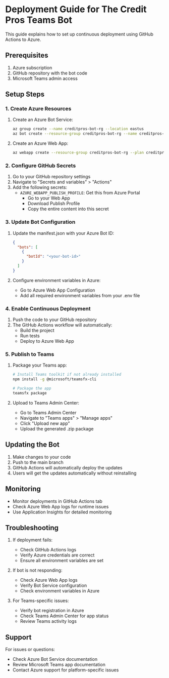 # Deployment Guide for The Credit Pros Teams Bot

This guide explains how to set up continuous deployment using GitHub Actions to Azure.

## Prerequisites

1. Azure subscription
2. GitHub repository with the bot code
3. Microsoft Teams admin access

## Setup Steps

### 1. Create Azure Resources

1. Create an Azure Bot Service:
   ```bash
   az group create --name creditpros-bot-rg --location eastus
   az bot create --resource-group creditpros-bot-rg --name creditpros-teams-bot --kind webapp --sku F0 --microsoft-app-id <your-bot-id>
   ```

2. Create an Azure Web App:
   ```bash
   az webapp create --resource-group creditpros-bot-rg --plan creditpros-bot-plan --name creditpros-teams-bot --runtime "node|18-lts"
   ```

### 2. Configure GitHub Secrets

1. Go to your GitHub repository settings
2. Navigate to "Secrets and variables" > "Actions"
3. Add the following secrets:
   - `AZURE_WEBAPP_PUBLISH_PROFILE`: Get this from Azure Portal
     - Go to your Web App
     - Download Publish Profile
     - Copy the entire content into this secret

### 3. Update Bot Configuration

1. Update the manifest.json with your Azure Bot ID:
   ```json
   {
     "bots": [
       {
         "botId": "<your-bot-id>"
       }
     ]
   }
   ```

2. Configure environment variables in Azure:
   - Go to Azure Web App Configuration
   - Add all required environment variables from your .env file

### 4. Enable Continuous Deployment

1. Push the code to your GitHub repository
2. The GitHub Actions workflow will automatically:
   - Build the project
   - Run tests
   - Deploy to Azure Web App

### 5. Publish to Teams

1. Package your Teams app:
   ```bash
   # Install Teams toolkit if not already installed
   npm install -g @microsoft/teamsfx-cli

   # Package the app
   teamsfx package
   ```

2. Upload to Teams Admin Center:
   - Go to Teams Admin Center
   - Navigate to "Teams apps" > "Manage apps"
   - Click "Upload new app"
   - Upload the generated .zip package

## Updating the Bot

1. Make changes to your code
2. Push to the main branch
3. GitHub Actions will automatically deploy the updates
4. Users will get the updates automatically without reinstalling

## Monitoring

- Monitor deployments in GitHub Actions tab
- Check Azure Web App logs for runtime issues
- Use Application Insights for detailed monitoring

## Troubleshooting

1. If deployment fails:
   - Check GitHub Actions logs
   - Verify Azure credentials are correct
   - Ensure all environment variables are set

2. If bot is not responding:
   - Check Azure Web App logs
   - Verify Bot Service configuration
   - Check environment variables in Azure

3. For Teams-specific issues:
   - Verify bot registration in Azure
   - Check Teams Admin Center for app status
   - Review Teams activity logs

## Support

For issues or questions:
- Check Azure Bot Service documentation
- Review Microsoft Teams app documentation
- Contact Azure support for platform-specific issues
